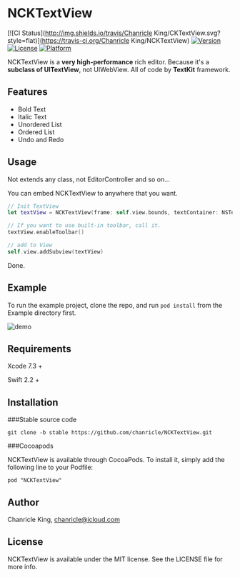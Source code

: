 # NCKTextView

[![CI Status](http://img.shields.io/travis/Chanricle King/CKTextView.svg?style=flat)](https://travis-ci.org/Chanricle King/NCKTextView)
[![Version](https://img.shields.io/cocoapods/v/CKTextView.svg?style=flat)](http://cocoapods.org/pods/NCKTextView)
[![License](https://img.shields.io/cocoapods/l/CKTextView.svg?style=flat)](http://cocoapods.org/pods/NCKTextView)
[![Platform](https://img.shields.io/cocoapods/p/CKTextView.svg?style=flat)](http://cocoapods.org/pods/NCKTextView)

NCKTextView is a **very high-performance** rich editor. Because it's a **subclass of UITextView**, not UIWebView. All of code by **TextKit** framework.

## Features

* Bold Text
* Italic Text
* Unordered List
* Ordered List
* Undo and Redo

## Usage
Not extends any class, not EditorController and so on...

You can embed NCKTextView to anywhere that you want.

```swift
// Init TextView
let textView = NCKTextView(frame: self.view.bounds, textContainer: NSTextContainer())

// If you want to use built-in toolbar, call it.
textView.enableToolbar()

// add to View
self.view.addSubview(textView)
```

Done.

## Example

To run the example project, clone the repo, and run `pod install` from the Example directory first.

![demo](https://github.com/chanricle/CKTextView/blob/develop/demo.gif?raw=true)

## Requirements

Xcode 7.3 +

Swift 2.2 +

## Installation

###Stable source code

```
git clone -b stable https://github.com/chanricle/NCKTextView.git
```

###Cocoapods

NCKTextView is available through CocoaPods. To install it, simply add the following line to your Podfile:

```
pod "NCKTextView"
```

## Author

Chanricle King, chanricle@icloud.com

## License

NCKTextView is available under the MIT license. See the LICENSE file for more info.
